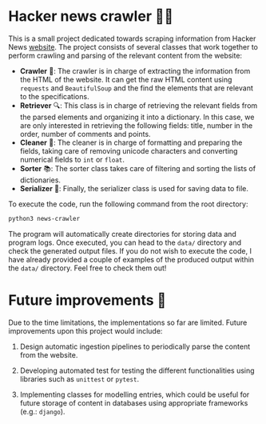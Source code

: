 # Hacker news crawler :space_invader::page_with_curl:

This is a small project dedicated towards scraping information from Hacker News [website](https://news.ycombinator.com/). The project consists of several classes that work together to perform crawling and parsing of the relevant content from the website:

+ **Crawler** :snake:: The crawler is in charge of extracting the information from the HTML of the website. It can get the raw HTML content using `requests` and `BeautifulSoup` and the find the elements that are relevant to the specifications. 
+ **Retriever** :mag:: This class is in charge of retrieving the relevant fields from the parsed elements and organizing it into a dictionary. In this case, we are only interested in retrieving the following fields: title, number in the order, number of comments and points.
+ **Cleaner** :broom:: The cleaner is in charge of formatting and preparing the fields, taking care of removing unicode characters and converting numerical fields to `int` or `float`. 
+ **Sorter** :books:: The sorter class takes care of filtering and sorting the lists of dictionaries.
+ **Serializer** :floppy_disk:: Finally, the serializer class is used for saving data to file.

To execute the code, run the following command from the root directory:

```bash
python3 news-crawler
```

The program will automatically create directories for storing data and program logs. Once executed, you can head to the `data/` directory and check the generated output files. If you do not wish to execute the code, I have already provided a couple of examples of the produced output within the `data/` directory. Feel free to check them out!

# Future improvements :rocket:

Due to the time limitations, the implementations so far are limited. Future improvements upon this project would include:

1. Design automatic ingestion pipelines to periodically parse the content from the website. 

2. Developing automated test for testing the different functionalities using libraries such as `unittest` or `pytest`.

3. Implementing classes for modelling entries, which could be useful for future storage of content in databases using appropriate frameworks (e.g.: `django`).
